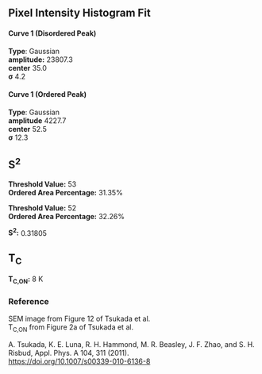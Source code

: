 ## Pixel Intensity Histogram Fit

#### Curve 1 (Disordered Peak)
**Type**: Gaussian\
**amplitude:** 23807.3\
**center** 35.0\
**σ** 4.2


#### Curve 1 (Ordered Peak)
**Type**: Gaussian\
**amplitude** 4227.7\
**center** 52.5\
**σ** 12.3


## S<sup>2</sup>

**Threshold Value:** 53\
**Ordered Area Percentage:** 31.35%

**Threshold Value:** 52\
**Ordered Area Percentage:** 32.26%

**S<sup>2</sup>:** 0.31805

## T<sub>C</sub>
**T<sub>C,ON</sub>:** 8 K


### Reference
SEM image from Figure 12 of  Tsukada et al.\
T<sub>C,ON</sub> from Figure 2a of Tsukada et al.


A. Tsukada, K. E. Luna, R. H. Hammond, M. R. Beasley, J. F. Zhao, and S. H. Risbud, Appl. Phys. A 104, 311 (2011).\
https://doi.org/10.1007/s00339-010-6136-8
